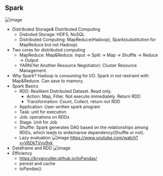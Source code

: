 ## Spark
![image](https://user-images.githubusercontent.com/25127495/165420441-d27741cc-f1be-4262-8693-d8dc135e1af8.png)
- Distributed Storage& Distributed Computing
  - Disbuted Storage: HDFS, NoSQL
  - Distributed Computing: MapReduce(Hadoop), Spark(substitution for MapReduce but not Hadoop)
- Two cores for distributed computing
  - MapReduce: Map&Reduce. Input -> Split -> Map -> Shuffle -> Reduce -> Output
  - YARN(Yet Another Resource Negotiator): Cluster Resource Management. 
- Why Spark?
Hadoop is consuming for I/O. Spark in not restraint with Map&Reduce. Can save to mamory. 
- Spark Basics
  - RDD: Resillient Distributed Dataset. Read only. 
    - Action: Map, Filter. Not execute immediately. Return RDD
    - Transformaiton: Count, Collect. return not RDD
  - Application: User-written spark program
  - Task: unit for execution
  - Job: operations on RDDs
  - Stage: Unit for Job
  - Shuffle: Spark generates DAG based on the relationships among RDDs, which leads to wide/narow dependency(Shuffle or not). 
  - Lazy evaluation
![image](https://user-images.githubusercontent.com/25127495/165421500-1e14da28-c101-4d41-ad25-8a0d1fec8bb2.png)
https://www.youtube.com/watch?v=V6DkTVvy9vk
- Dataframe and RDD
![image](https://user-images.githubusercontent.com/25127495/165423306-ede22783-d373-45be-8c4b-9b0da3e1a27d.png)
- Efficiency
  - https://bryancutler.github.io/toPandas/
  - persist and cache
  -  toPandas()
